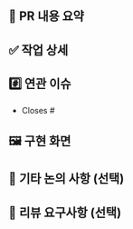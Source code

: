 ## 📝 PR 내용 요약

<!-- 무엇을 추가/변경했는지 요약해주세요 -->

## ✅ 작업 상세

<!-- 자세한 변경사항을 적어주세요 -->

## #️⃣ 연관 이슈

<!-- ex) - Closes #23  -->

- Closes #

## 🖼️ 구현 화면

<!-- 애니메이션이 있다면 gif나 영상 첨부 해주세요  -->

## 💬 기타 논의 사항 (선택)

<!-- 이슈/리뷰 요청/고민 중인 내용 등 -->

## 💬 리뷰 요구사항 (선택)

<!-- 리뷰 시 꼭 봐줬으면 하는 부분이 있다면 작성 -->
